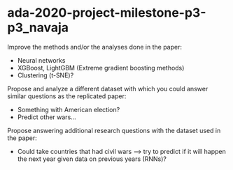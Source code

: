# ada-2020-project-milestone-p3-p3_navaja

Improve the methods and/or the analyses done in the paper:
* Neural networks
* XGBoost, LightGBM (Extreme gradient boosting methods)
* Clustering (t-SNE)?

Propose and analyze a different dataset with which you could answer similar questions as the replicated paper:
* Something with American election?
* Predict other wars...

Propose answering additional research questions with the dataset used in the paper:
* Could take countries that had civil wars --> try to predict if it will happen the next year given data on previous years (RNNs)? 


